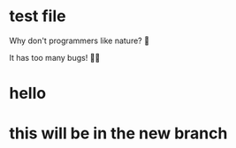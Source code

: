 # test file

Why don't programmers like nature? 🌳

It has too many bugs! 🐛😂

# hello

# this will be in the new branch
